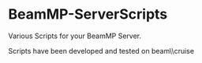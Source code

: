 # BeamMP-ServerScripts

Various Scripts for your BeamMP Server.

Scripts have been developed and tested on beam\\\\cruise